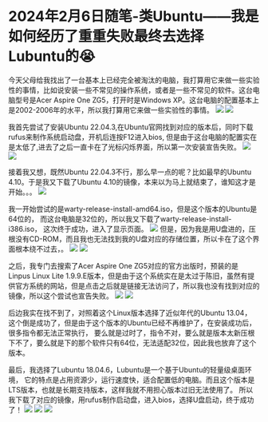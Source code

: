 #  2024年2月6日随笔-类Ubuntu——我是如何经历了重重失败最终去选择Lubuntu的😭

今天父母给我找出了一台基本上已经完全被淘汰的电脑，我打算用它来做一些实验性的事情，比如说安装一些不常见的操作系统，或者是一些不常见的软件。这台电脑型号是Acer Aspire One ZG5，打开时是Windows XP。这台电脑的配置基本上是2002-2006年的水平，所以我打算用它来做一些实验性的事情。
![](../散文随笔内容资源库/20240206随笔02.png)
![](../散文随笔内容资源库/20240206随笔03.png)

我首先尝试了安装Ubuntu 22.04.3,在Ubuntu官网找到对应的版本后，同时下载rufus来制作系统启动盘，开机后连按F12进入bios,
但是由于这台电脑的配置实在是太低了,进去了之后一直卡在了光标闪烁界面，所以第一次安装宣告失败。
![](../散文随笔内容资源库/20240206随笔05.png)
![](../散文随笔内容资源库/20240206随笔04.png)

接着我又想，既然Ubuntu 22.04.3不行，那么早一点的呢？比如最早的Ubuntu 4.10。于是我又下载了Ubuntu 4.10的镜像，本来以为马上就结束了，谁知这才是开始。。。
![](../散文随笔内容资源库/20240206随笔01.png)

我一开始尝试的是warty-release-install-amd64.iso，但是这个版本的Ubuntu是64位的，
而这台电脑是32位的，所以我又下载了warty-release-install-i386.iso，
这次终于成功，进入了显示页面。
![](../散文随笔内容资源库/20240206随笔10.png)
但是，因为我是用U盘进的，压根没有CD-ROM，而且我也无法找到我的U盘对应的存储位置，所以卡在了这个界面根本绕不过去，。
![](../散文随笔内容资源库/20240206随笔06.png)
![](../散文随笔内容资源库/20240206随笔07.png)

之后，我专门去搜索了Acer Aspire One ZG5对应的官方出版时，预装的是Linpus Linux Lite 1.9.9.E版本，但是由于这个系统实在是太过于陈旧，虽然有提供官方系统的网站，但是点击之后就是链接无法访问了，所以我也没有找到对应的镜像，所以这个尝试也宣告失败。
![](../散文随笔内容资源库/20240206随笔08.png)
![](../散文随笔内容资源库/20240206随笔09.png)

后边我实在找不到了，对照着这个Linux版本选择了近似年代的Ubuntu 13.04，
这个倒是成功了，但是由于这个版本的Ubuntu已经不再维护了，在安装成功后，很多指令都无法正常执行，
要么就是过时了，指令不对，要么就是版本太新压根下不了，要么就是下的那个软件只有64位，无法适配32位，因此我也放弃了这个版本。


最后，我选择了Lubuntu 18.04.6，Lubuntu是一个基于Ubuntu的轻量级桌面环境，
它的特点是占用资源少，运行速度快，适合配置低的电脑。而且这个版本是LTS版本，也就是长期支持版本，这样我就不用担心版本过旧无法使用了。 
所以我下载了对应的镜像，用rufus制作启动盘，进入bios，选择U盘启动，终于成功了！
![](../散文随笔内容资源库/20240206随笔13.png)
![](../散文随笔内容资源库/20240206随笔11.png)
![](../散文随笔内容资源库/20240206随笔12.png)


